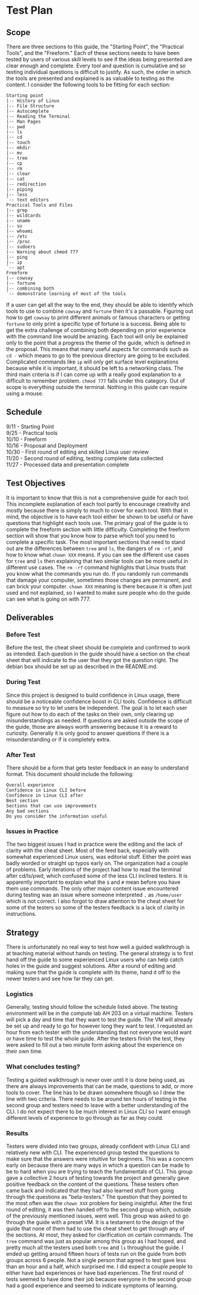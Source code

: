 # Test Plan
## Scope
There are three sections to this guide, the "Starting Point", the "Practical Tools", and the "Freeform." Each of these sections needs to have been tested by users of various skill levels to see if the ideas being presented are clear enough and complete. Every tool and question is cumulative and so testing individual questions is difficult to justify. As such, the order in which the tools are presented and explained is as valuable to testing as the content. I consider the following tools to be fitting for each section:
```
Starting point
|-- History of Linux
|-- File Structure
|-- Autocomplete
|-- Reading the Terminal
|-- Man Pages
|-- pwd
|-- ls
|-- cd
|-- touch
|-- mkdir
|-- mv
|-- tree
|-- cp
|-- rm
|-- clear
|-- cat
|-- redirection
|-- piping
|-- less
`-- text editors
Practical Tools and Files
|-- grep
|-- wildcards
|-- uname
|-- su
|-- whoami
|-- /etc
|-- /proc
|-- sudoers
|-- Warning about chmod 777
|-- ping
|-- ip
`-- apt
Freeform
|-- cowsay
|-- fortune
|-- combining both
`-- demonstrate learning of most of the tools
```
If a user can get all the way to the end, they should be able to identify which tools to use to combine `cowsay` and `fortune` then it's a passable. Figuring out how to get `cowsay` to print different animals or famous characters or getting `fortune` to only print a specific type of fortune is a success. Being able to get the extra challenge of combining both depending on prior experience with the command line would be amazing. Each tool will only be explained only to the point that a progress the theme of the guide, which is defined in the proposal. This means that many useful aspects for commands such as `cd -` which means to go to the previous directory are going to be excluded. Complicated commands like `ip` will only get surface level explanations because while it is important, it should be left to a networking class. The third main criteria is if I can come up with a really good explanation to a difficult to remember problem. `chmod 777` falls under this category. Out of scope is everything outside the terminal. Nothing in this guide can require using a mouse.

## Schedule
9/11 - Starting Point  
9/25 - Practical tools  
10/10 - Freeform  
10/16 - Proposal and Deployment  
10/30 - First round of editing and skilled Linux user review  
11/20 - Second round of editing, testing complete data collected  
11/27 - Processed data and presentation complete  

## Test Objectives
It is important to know that this is not a comprehensive guide for each tool. This incomplete explanation of each tool partly to encourage creativity and mostly because there is simply to much to cover for each tool. With that in mind, the objective is to have each tool either be shown to be useful or have questions that highlight each tools use. The primary goal of the guide is to complete the freeform section with little difficulty. Completing the freeform section will show that you know how to parse which tool you need to complete a specific task. The most important sections that need to stand out are the differences between `tree` and `ls`, the dangers of `rm -rf`, and how to know what `chown XXX` means. If you can see the different use cases for `tree` and `ls` then explaining that two similar tools can be more useful in different use cases. The `rm -rf` command highlights that Linux trusts that you know what the commands you run do. If you randomly run commands that damage your computer, sometimes those changes are permanent, and can brick your computer. `chown XXX` meaning is there because it is often just used and not explained, so I wanted to make sure people who do the guide can see what is going on with 777. 

## Deliverables
### Before Test
Before the test, the cheat sheet should be complete and confirmed to work as intended. Each question in the guide should have a section on the cheat sheet that will indicate to the user that they got the question right. The debian box should be set up as described in the README.md. 

### During Test
Since this project is designed to build confidence in Linux usage, there should be a noticeable confidence boost in CLI tools. Confidence is difficult to measure so try to let users be independent. The goal is to let each user figure out how to do each of the tasks on their own, only clearing up misunderstandings as needed. If questions are asked outside the scope of the guide, those are always worth answering because it is a reward to curiosity. Generally it is only good to answer questions if there is a misunderstanding or if is completely extra.  

### After Test
There should be a form that gets tester feedback in an easy to understand format. This document should include the following:
```
Overall experience  
Confidence in Linux CLI before
Confidence in Linux CLI after
Best section
Sections that can use improvements
Any bad sections
Do you consider the information useful
```

### Issues in Practice
The two biggest issues I had in practice were the editing and the lack of clarity with the cheat sheet. Most of the feed back, especially with somewhat experienced Linux users, was editorial stuff. Either the point was badly worded or straight up typos early on. The organization had a couple of problems. Early iterations of the project had how to read the terminal after cd/ls/pwd, which confused some of the less CLI inclined testers. It is apparently important to explain what the `$` and `#` mean before you have them use commands. The only other major content issue encountered during testing was an issue where someone interpreted `.` as `/home/user` which is not correct. I also forgot to draw attention to the cheat sheet for some of the testers so some of the testers feedback is a lack of clarity in instructions.

## Strategy
There is unfortunately no real way to test how well a guided walkthrough is at teaching material without hands on testing. The general strategy is to first hand off the guide to some experienced Linux users who can help catch holes in the guide and suggest solutions. After a round of editing and making sure that the guide is complete with its theme, hand it off to the newer testers and see how far they can get. 

### Logistics
Generally, testing should follow the schedule listed above. The testing environment will be in the compute lab AH 203 on a virtual machine. Testers will pick a day and time that they want to test the guide. The VM will already be set up and ready to go for however long they want to test. I requested an hour from each tester with the understanding that not everyone would want or have time to test the whole guide. After the testers finish the test, they were asked to fill out a two minute form asking about the experience on their own time.  

### What concludes testing?
Testing a guided walkthrough is never over until it is done being used, as there are always improvements that can be made, questions to add, or more tools to cover. The line has to be drawn somewhere though so I drew the line with two criteria. There needs to be around ten hours of testing in the second group and testers need to leave with a better understanding of the CLI. I do not expect there to be much interest in Linux CLI so I want enough different levels of experience to go through as far as they could. 

### Results
Testers were divided into two groups, already confident with Linux CLI and relatively new with CLI. The experienced group tested the questions to make sure that the answers were intuitive for beginners. This was a concern early on because there are many ways in which a question can be made to be to hard when you are trying to teach the fundamentals of CLI. This group gave a collective 2 hours of testing towards the project and generally gave positive feedback on the content of the questions. These testers often came back and indicated that they had also learned stuff from going through the questions as "beta-testers." The question that they pointed to the most often was the `chown XXX` problem for being insightful. After the first round of editing, it was then handed off to the second group which, outside of the previously mentioned issues, went well. This group was asked to go through the guide with a preset VM. It is a testament to the design of the guide that none of them had to use the cheat sheet to get through any of the sections. At most, they asked for clarification on certain commands. The `tree` command was just as popular among this group as I had hoped, and pretty much all the testers used both `tree` and `ls` throughout the guide. I ended up getting around fifteen hours of tests run on the guide from both groups across 6 people. Not a single person that agreed to test gave less than an hour and a half, which surprised me. I did expect a couple people to either have bad experiences or have bad experiences. The first round of tests seemed to have done their job because everyone in the second group had a good experience and seemed to indicate symptoms of learning. 



